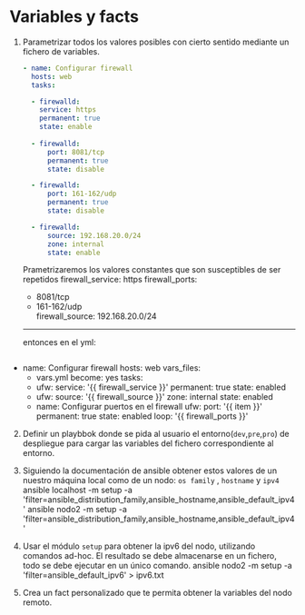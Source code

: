# Variables y facts


1. Parametrizar todos los valores posibles con cierto sentido mediante un fichero de variables.

    ```yaml
    - name: Configurar firewall
      hosts: web
      tasks:

      - firewalld:
        service: https
        permanent: true
        state: enable
      
      - firewalld:
          port: 8081/tcp    
          permanent: true
          state: disable

      - firewalld:
          port: 161-162/udp    
          permanent: true
          state: disable

      - firewalld:
          source: 192.168.20.0/24   
          zone: internal
          state: enable
    ```
    Prametrizaremos los valores constantes que son susceptibles de ser repetidos
    firewall_service: https
    firewall_ports: 
      - 8081/tcp
      - 161-162/udp    
    firewall_source: 192.168.20.0/24
   ----------------------------------------------------------------
   entonces en el yml:
     ```yaml

- name: Configurar firewall
  hosts: web
  vars_files:
    - vars.yml
  become: yes
  tasks:
    - ufw:
        service: '{{ firewall_service }}'
        permanent: true
        state: enabled
    - ufw:
        source: '{{ firewall_source }}'
        zone: internal
        state: enabled
    - name: Configurar puertos en el firewall
      ufw:
        port: '{{ item }}'
        permanent: true
        state: enabled
      loop: '{{ firewall_ports }}'


2. Definir un playbbok donde se pida al usuario el entorno(``dev``,``pre``,``pro``) de despliegue para cargar las variables del fichero correspondiente al entorno. 


3. Siguiendo la documentación de ansible obtener estos valores de un nuestro máquina local como de un nodo: `os family` , `hostname` y `ipv4`
ansible localhost -m setup -a 'filter=ansible_distribution_family,ansible_hostname,ansible_default_ipv4'
ansible nodo2 -m setup -a 'filter=ansible_distribution_family,ansible_hostname,ansible_default_ipv4'


4. Usar el módulo `setup` para obtener la ipv6 del nodo, utilizando comandos ad-hoc. El resultado se debe almacenarse en un fichero, todo se debe ejecutar en un único comando.
ansible nodo2 -m setup -a 'filter=ansible_default_ipv6' > ipv6.txt




5. Crea un fact personalizado que te permita obtener la variables del nodo remoto.